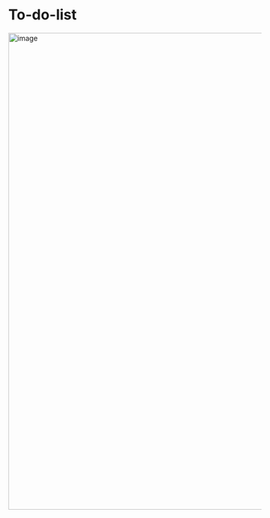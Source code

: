 # To-do-list
<img width="947" alt="image" src="https://github.com/user-attachments/assets/96fad593-9dbc-4616-bd17-81015e8cb05f">

